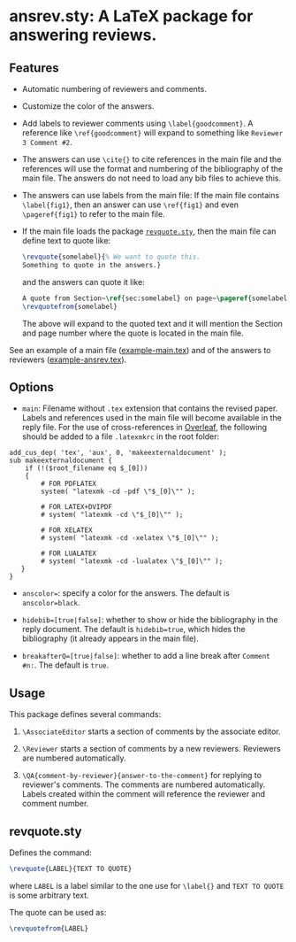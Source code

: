 # ansrev.sty: A LaTeX package for answering reviews.

## Features

 * Automatic numbering of reviewers and comments.

 * Customize the color of the answers.

 * Add labels to reviewer comments using `\label{goodcomment}`. A reference like `\ref{goodcomment}` will expand to something like `Reviewer 3 Comment #2`.

 * The answers can use `\cite{}` to cite references in the main file and the references will use the format and numbering of the bibliography of the main file. The answers do not need to load any bib files to achieve this.

 * The answers can use labels from the main file: If the main file contains `\label{fig1}`, then an answer can use `\ref{fig1}` and even `\pageref{fig1}` to refer to the main file.

 * If the main file loads the package [`revquote.sty`](https://github.com/MLopez-Ibanez/ansrev/blob/main/revquote.sty), then the main file can define text to quote like:
   ```latex
   \revquote{somelabel}{% We want to quote this.
   Something to quote in the answers.}
   ```
   and the answers can quote it like:
   ```latex
   A quote from Section~\ref{sec:somelabel} on page~\pageref{somelabel}:
   \revquotefrom{somelabel}
   ```
   The above will expand to the quoted text and it will mention the Section and page number where the quote is located in the main file.

See an example of a main file ([example-main.tex](https://github.com/MLopez-Ibanez/ansrev/blob/main/example-main.tex)) and of the answers to reviewers ([example-ansrev.tex](https://github.com/MLopez-Ibanez/ansrev/blob/main/example-ansrev.tex)).


## Options

  * `main`: Filename without `.tex` extension that contains the revised paper. Labels and references used in the main file will become available in the reply file. For the use of cross-references in [Overleaf](https://www.overleaf.com/learn/how-to/Cross_referencing_with_the_xr_package_in_Overleaf), the following should be added to a file `.latexmkrc` in the root folder:
  ```
  add_cus_dep( 'tex', 'aux', 0, 'makeexternaldocument' );
  sub makeexternaldocument {
      if (!($root_filename eq $_[0]))
      {
          # FOR PDFLATEX
          system( "latexmk -cd -pdf \"$_[0]\"" );
  
          # FOR LATEX+DVIPDF
          # system( "latexmk -cd \"$_[0]\"" );
  
          # FOR XELATEX
          # system( "latexmk -cd -xelatex \"$_[0]\"" );
        
          # FOR LUALATEX
          # system( "latexmk -cd -lualatex \"$_[0]\"" );
     }
  }
  ```
  
  * `anscolor=`: specify a color for the answers. The default is `anscolor=black`.
  * `hidebib=[true|false]`: whether to show or hide the bibliography in the reply document. The default is `hidebib=true`, which hides the bibliography (it already appears in the main file).

  * `breakafterQ=[true|false]`: whether to add a line break after `Comment #n:`. The default is `true`.

## Usage

This package defines several commands:

1. `\AssociateEditor` starts a section of comments by the associate editor.

2. `\Reviewer` starts a section of comments by a new reviewers. Reviewers are numbered automatically.

3. `\QA{comment-by-reviewer}{answer-to-the-comment}` for replying to reviewer's comments. The comments are numbered automatically. Labels created within the comment will reference the reviewer and comment number.

## revquote.sty

Defines the command:

```latex
\revquote{LABEL}{TEXT TO QUOTE}
```

where `LABEL` is a label similar to the one use for `\label{}` and `TEXT TO QUOTE` is some arbitrary text.

The quote can be used as:

```latex
\revquotefrom{LABEL}
```
